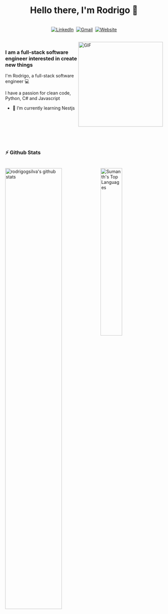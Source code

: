 <p>
  <h1 align="center"><b>Hello there, I'm Rodrigo 👋</b></h1>
</p>

<p align="center">
<br>
<a href="https://www.linkedin.com/in/rodrigogoncalvess/"><img src="https://img.shields.io/badge/linkedin-%230077B5.svg?&style=for-the-badge&logo=linkedin&logoColor=white" alt="LinkedIn" /></a>&nbsp;
<a href="mailto:rodrigogoncalveess@gmail.com"><img src="https://img.shields.io/badge/gmail-%23D14836.svg?&style=for-the-badge&logo=gmail&logoColor=white" alt="Gmail"/></a>&nbsp;
<a href="https://rodrigogsilva.vercel.app/"><img alt="Website" src="https://img.shields.io/website?style=for-the-badge&up_message=portfolio&url=https%3A%2F%2Fkkvanonymous.github.io%2F"></a>
</p>

<br>

<img align="right" height="270px" alt="GIF" src="https://i.pinimg.com/originals/e4/26/70/e426702edf874b181aced1e2fa5c6cde.gif" />

### I am a full-stack software engineer interested in create new things

I'm Rodrigo, a full-stack software engineer 💻

I have a passion for clean code, Python, C# and Javascript

- 🌱 I’m currently learning Nestjs

<br /><br /><br /><br /><br />

### :zap: Github Stats

<br />
  <img align="left" src="https://github-readme-stats.vercel.app/api?username=rodrigogsilva&show_icons=true&theme=tokyonight" alt="rodrigogsilva's github stats" width="60%">
  
<img src="https://github-readme-stats.vercel.app/api/top-langs/?username=rodrigogsilva&langs_count=5&theme=tokyonight" width="37%" alt="Sumanth's Top Languages">
